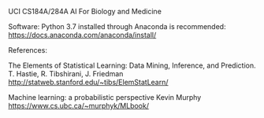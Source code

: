 
UCI CS184A/284A 
AI For Biology and Medicine

Software:
Python 3.7 installed through Anaconda is recommended:
https://docs.anaconda.com/anaconda/install/



References:

The Elements of  Statistical Learning: Data Mining, Inference, and Prediction.
T. Hastie, R. Tibshirani, J. Friedman
http://statweb.stanford.edu/~tibs/ElemStatLearn/

Machine learning: a probabilistic perspective
Kevin Murphy
https://www.cs.ubc.ca/~murphyk/MLbook/

